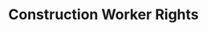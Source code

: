 ---
title: Construction Worker Rights
val: constructionworker
layout: profiles
name: Construction Worker

priority-rights:
  - { text: "I’m not being paid $7.25 or more for my work.", id: "min-wage-violation" }
  - { text: "I am being prevented from engaging with others to improve my working conditions.", id: "union-engagement-violation" }
  - { text: "I am working on machines that are unsafe, not being provided required safety gear, such as gloves or a harness and lifeline for falls, or not being protected from toxic chemicals.", id: "safety-gear-violation" }

wage-rights:
  - { text: "I did not get paid for time I worked.", id: "hours-worked-violation" }
  - { text: "My employer is doing business with the federal government and I was not paid the appropriate amount.", id: "fed-wage-violation" }
  - { text: "Records are not being kept of my hours worked or payment.", id: "recordkeeping-violation" }
  - { text: "I worked more than 40 hours a week and did not receive overtime pay.", id: "overtime-violation" }

equality-rights:
  - { text: "I was discriminated against based on my age.", id: "discrimination-violation" }
  - { text: "My employer is doing business with the federal government and I was discriminated against.", id: "ofccp-violation" }
  - { text: "I was told that women could not work in construction.", id: "womenconstruction-discrimination-violation" }
  - { text: "I am being treated differently based on my citizenship or immigration status.", id: "citizenship-discrimination-violation" }

safety-rights:
  - { text: "I wasn’t trained in a language I understand.", id: "language-violation" }
  - { text: "I’m afraid I’ll be fired for reporting something.", id: "whistleblower-retaliation" }
  - { text: "I am working on machines that are unsafe, not being provided required safety gear, such as gloves or a harness and lifeline for falls, or not being protected from toxic chemicals.", id: "safety-gear-violation" }

organizing-rights:
  - { text: "I can’t get hired because the industry knows me as a union supporter.", id: "union-formation-retaliation-hiring" }
  - { text: "I am being retaliated against for supporting an effort to bring in a union to improve my work situation.", id: "union-formation-retaliation" }
  - { text: "I brought complaints to our union steward and to our foreman about the crew not having adequate safety goggles and the foreman retaliated against me by changing my hours.", id: "union-formation-retaliation" }

---